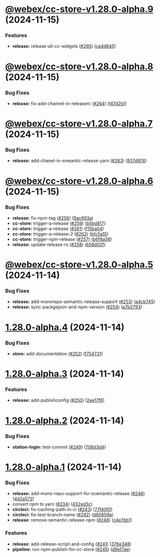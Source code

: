 # [@webex/cc-store-v1.28.0-alpha.9](https://github.com/webex/widgets/compare/1.28.0-alpha.8...1.28.0-alpha.9) (2024-11-15)


### Features

* **release:** release-all-cc-widgets ([#265](https://github.com/webex/widgets/issues/265)) ([ca4d845](https://github.com/webex/widgets/commit/ca4d8454865be8a7e86c247c6769f25a08380636))

# [@webex/cc-store-v1.28.0-alpha.8](https://github.com/webex/widgets/compare/1.28.0-alpha.7...1.28.0-alpha.8) (2024-11-15)


### Bug Fixes

* **release:** fix-add-channel-in-releaserc ([#264](https://github.com/webex/widgets/issues/264)) ([f47d2b1](https://github.com/webex/widgets/commit/f47d2b1d054d8e071360090254edae7de3503509))

# [@webex/cc-store-v1.28.0-alpha.7](https://github.com/webex/widgets/compare/1.28.0-alpha.6...1.28.0-alpha.7) (2024-11-15)


### Bug Fixes

* **release:** add-chanel-in-smeantic-release-yarn ([#263](https://github.com/webex/widgets/issues/263)) ([837d974](https://github.com/webex/widgets/commit/837d974e576cc8fdecfa3ba4a200aa9bdc9666a3))

# [@webex/cc-store-v1.28.0-alpha.6](https://github.com/webex/widgets/compare/1.28.0-alpha.5...1.28.0-alpha.6) (2024-11-15)


### Bug Fixes

* **release:** fix-npm-tag ([#256](https://github.com/webex/widgets/issues/256)) ([9ac693a](https://github.com/webex/widgets/commit/9ac693aff72e152c383a4d373f87239f593d4b20))
* **cc-store:** trigger-a-release ([#259](https://github.com/webex/widgets/issues/259)) ([b5bd817](https://github.com/webex/widgets/commit/b5bd8173d55ef7cad496208f5ee2fb1264777520))
* **cc-store:** trigger-a-release ([#261](https://github.com/webex/widgets/issues/261)) ([f15ba04](https://github.com/webex/widgets/commit/f15ba0456c372cf4a70756c301053cd74b836d1b))
* **cc-store:** trigger-a-release-2 ([#262](https://github.com/webex/widgets/issues/262)) ([bfc5a15](https://github.com/webex/widgets/commit/bfc5a15d90cc5cfefe5ae4d92826ba32005843c4))
* **cc-store:** trigger-npm-release ([#257](https://github.com/webex/widgets/issues/257)) ([b6f8a56](https://github.com/webex/widgets/commit/b6f8a56469580b26d7f5e78dbef2a91093e802f8))
* **release:** update-release-rs ([#258](https://github.com/webex/widgets/issues/258)) ([b58d02f](https://github.com/webex/widgets/commit/b58d02f9238319f0a87c00f6fc0404995f7fe0a8))

# [@webex/cc-store-v1.28.0-alpha.5](https://github.com/webex/widgets/compare/v1.28.0-alpha.4...1.28.0-alpha.5) (2024-11-14)


### Bug Fixes

* **release:** add-monorepo-semantic-release-support ([#253](https://github.com/webex/widgets/issues/253)) ([a4cb745](https://github.com/webex/widgets/commit/a4cb74587029ae11aeb0fda65d0362fc346e4d8a))
* **release:** sync-packgejson-and-npm-version ([#254](https://github.com/webex/widgets/issues/254)) ([a7b2793](https://github.com/webex/widgets/commit/a7b2793e6dd51ba32762c204e04ab204d1bcf96e))

# [1.28.0-alpha.4](https://github.com/webex/widgets/compare/v1.28.0-alpha.3...v1.28.0-alpha.4) (2024-11-14)


### Bug Fixes

* **store:** add-documentation ([#252](https://github.com/webex/widgets/issues/252)) ([f754731](https://github.com/webex/widgets/commit/f7547314196af9ceb1185ab23da6a2df030f3d2c))

# [1.28.0-alpha.3](https://github.com/webex/widgets/compare/v1.28.0-alpha.2...v1.28.0-alpha.3) (2024-11-14)


### Features

* **release:** add-publishconfig ([#250](https://github.com/webex/widgets/issues/250)) ([2ee17f6](https://github.com/webex/widgets/commit/2ee17f64f13d51340347dfeb492fd37a2dc40501))

# [1.28.0-alpha.2](https://github.com/webex/widgets/compare/v1.28.0-alpha.1...v1.28.0-alpha.2) (2024-11-14)


### Bug Fixes

* **station-login:** test-commit ([#249](https://github.com/webex/widgets/issues/249)) ([706d3d4](https://github.com/webex/widgets/commit/706d3d412574987a9f84079a24697879dc6dba33))

# [1.28.0-alpha.1](https://github.com/webex/widgets/compare/v1.27.5...v1.28.0-alpha.1) (2024-11-14)


### Bug Fixes

* **release:** add-mono-repo-support-for-scemantic-release ([#246](https://github.com/webex/widgets/issues/246)) ([4d2a572](https://github.com/webex/widgets/commit/4d2a57280eed3ef3caf5efb8a58c6cea433e1f53))
* convert npm to yarn ([#234](https://github.com/webex/widgets/issues/234)) ([432ed3c](https://github.com/webex/widgets/commit/432ed3cc1b2521f69cd9383cd0dbefad8f0a2eee))
* **circleci:** fix-caching-path-in-ci ([#243](https://github.com/webex/widgets/issues/243)) ([77f40f0](https://github.com/webex/widgets/commit/77f40f098a2f51620bc7af294ec429feeaf8caf1))
* **circleci:** fix-test-branch-name ([#242](https://github.com/webex/widgets/issues/242)) ([d60859a](https://github.com/webex/widgets/commit/d60859ad562a93d2f1fecd1cfe207729c475edd2))
* **release:** remove-semantic-release-npm ([#248](https://github.com/webex/widgets/issues/248)) ([c4e7bb1](https://github.com/webex/widgets/commit/c4e7bb18133fd1500f53ce686076868e00e15ec0))


### Features

* **release:** add-release-script-and-config ([#241](https://github.com/webex/widgets/issues/241)) ([376e348](https://github.com/webex/widgets/commit/376e34835a11ccf55d43b207a3777aeeb442aaba))
* **pipeline:** run-npm-publish-for-cc-store ([#245](https://github.com/webex/widgets/issues/245)) ([d9ef7ae](https://github.com/webex/widgets/commit/d9ef7ae064f334478391637b9b70359edf0b40de))
